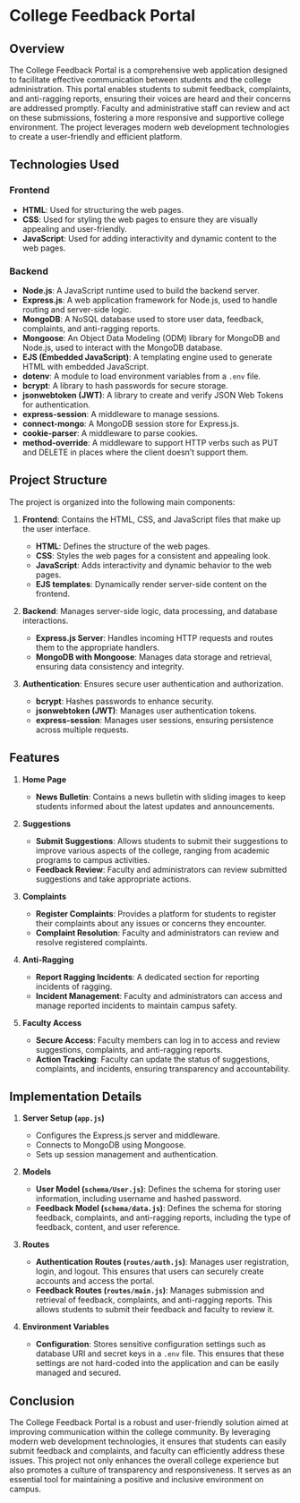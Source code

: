 # College Feedback Portal

## Overview

The College Feedback Portal is a comprehensive web application designed to facilitate effective communication between students and the college administration. This portal enables students to submit feedback, complaints, and anti-ragging reports, ensuring their voices are heard and their concerns are addressed promptly. Faculty and administrative staff can review and act on these submissions, fostering a more responsive and supportive college environment. The project leverages modern web development technologies to create a user-friendly and efficient platform.

## Technologies Used

### Frontend

- **HTML**: Used for structuring the web pages.
- **CSS**: Used for styling the web pages to ensure they are visually appealing and user-friendly.
- **JavaScript**: Used for adding interactivity and dynamic content to the web pages.

### Backend

- **Node.js**: A JavaScript runtime used to build the backend server.
- **Express.js**: A web application framework for Node.js, used to handle routing and server-side logic.
- **MongoDB**: A NoSQL database used to store user data, feedback, complaints, and anti-ragging reports.
- **Mongoose**: An Object Data Modeling (ODM) library for MongoDB and Node.js, used to interact with the MongoDB database.
- **EJS (Embedded JavaScript)**: A templating engine used to generate HTML with embedded JavaScript.
- **dotenv**: A module to load environment variables from a `.env` file.
- **bcrypt**: A library to hash passwords for secure storage.
- **jsonwebtoken (JWT)**: A library to create and verify JSON Web Tokens for authentication.
- **express-session**: A middleware to manage sessions.
- **connect-mongo**: A MongoDB session store for Express.js.
- **cookie-parser**: A middleware to parse cookies.
- **method-override**: A middleware to support HTTP verbs such as PUT and DELETE in places where the client doesn’t support them.

## Project Structure

The project is organized into the following main components:

1. **Frontend**: Contains the HTML, CSS, and JavaScript files that make up the user interface.
   - **HTML**: Defines the structure of the web pages.
   - **CSS**: Styles the web pages for a consistent and appealing look.
   - **JavaScript**: Adds interactivity and dynamic behavior to the web pages.
   - **EJS templates**: Dynamically render server-side content on the frontend.

2. **Backend**: Manages server-side logic, data processing, and database interactions.
   - **Express.js Server**: Handles incoming HTTP requests and routes them to the appropriate handlers.
   - **MongoDB with Mongoose**: Manages data storage and retrieval, ensuring data consistency and integrity.

3. **Authentication**: Ensures secure user authentication and authorization.
   - **bcrypt**: Hashes passwords to enhance security.
   - **jsonwebtoken (JWT)**: Manages user authentication tokens.
   - **express-session**: Manages user sessions, ensuring persistence across multiple requests.

## Features

1. **Home Page**
   - **News Bulletin**: Contains a news bulletin with sliding images to keep students informed about the latest updates and announcements.

2. **Suggestions**
   - **Submit Suggestions**: Allows students to submit their suggestions to improve various aspects of the college, ranging from academic programs to campus activities.
   - **Feedback Review**: Faculty and administrators can review submitted suggestions and take appropriate actions.

3. **Complaints**
   - **Register Complaints**: Provides a platform for students to register their complaints about any issues or concerns they encounter.
   - **Complaint Resolution**: Faculty and administrators can review and resolve registered complaints.

4. **Anti-Ragging**
   - **Report Ragging Incidents**: A dedicated section for reporting incidents of ragging. 
   - **Incident Management**: Faculty and administrators can access and manage reported incidents to maintain campus safety.

5. **Faculty Access**
   - **Secure Access**: Faculty members can log in to access and review suggestions, complaints, and anti-ragging reports.
   - **Action Tracking**: Faculty can update the status of suggestions, complaints, and incidents, ensuring transparency and accountability.

## Implementation Details

1. **Server Setup (`app.js`)**
   - Configures the Express.js server and middleware.
   - Connects to MongoDB using Mongoose.
   - Sets up session management and authentication.

2. **Models**
   - **User Model (`schema/User.js`)**: Defines the schema for storing user information, including username and hashed password.
   - **Feedback Model (`schema/data.js`)**: Defines the schema for storing feedback, complaints, and anti-ragging reports, including the type of feedback, content, and user reference.

3. **Routes**
   - **Authentication Routes (`routes/auth.js`)**: Manages user registration, login, and logout. This ensures that users can securely create accounts and access the portal.
   - **Feedback Routes (`routes/main.js`)**: Manages submission and retrieval of feedback, complaints, and anti-ragging reports. This allows students to submit their feedback and faculty to review it.

4. **Environment Variables**
   - **Configuration**: Stores sensitive configuration settings such as database URI and secret keys in a `.env` file. This ensures that these settings are not hard-coded into the application and can be easily managed and secured.

## Conclusion

The College Feedback Portal is a robust and user-friendly solution aimed at improving communication within the college community. By leveraging modern web development technologies, it ensures that students can easily submit feedback and complaints, and faculty can efficiently address these issues. This project not only enhances the overall college experience but also promotes a culture of transparency and responsiveness. It serves as an essential tool for maintaining a positive and inclusive environment on campus.


